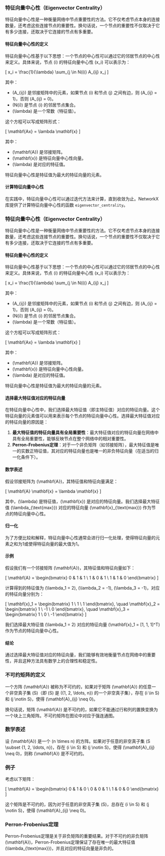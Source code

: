 ### 特征向量中心性（Eigenvector Centrality）

特征向量中心性是一种衡量网络中节点重要性的方法。它不仅考虑节点本身的连接数量，还考虑这些连接节点的重要性。换句话说，一个节点的重要性不仅取决于它有多少连接，还取决于它连接的节点有多重要。

#### 特征向量中心性的定义

特征向量中心性基于以下思想：一个节点的中心性可以通过它的邻居节点的中心性来定义。具体来说，节点 \(i\) 的特征向量中心性 \(x_i\) 可以表示为：

\[ x_i = \frac{1}{\lambda} \sum_{j \in N(i)} A_{ij} x_j \]

其中：
- \(A_{ij}\) 是邻接矩阵中的元素，如果节点 \(i\) 和节点 \(j\) 之间有边，则 \(A_{ij} = 1\)，否则 \(A_{ij} = 0\)。
- \(N(i)\) 是节点 \(i\) 的邻居节点集合。
- \(\lambda\) 是一个常数（特征值）。

这个方程可以写成矩阵形式：

\[ \mathbf{Ax} = \lambda \mathbf{x} \]

其中：
- \(\mathbf{A}\) 是邻接矩阵。
- \(\mathbf{x}\) 是特征向量中心性向量。
- \(\lambda\) 是对应的特征值。

特征向量中心性是特征值为最大的特征向量的元素。

#### 计算特征向量中心性

在实践中，特征向量中心性可以通过迭代方法来计算，直到收敛为止。NetworkX库提供了计算特征向量中心性的函数 `eigenvector_centrality`。


### 特征向量中心性（Eigenvector Centrality）

特征向量中心性是一种衡量网络中节点重要性的方法。它不仅考虑节点本身的连接数量，还考虑这些连接节点的重要性。换句话说，一个节点的重要性不仅取决于它有多少连接，还取决于它连接的节点有多重要。

#### 特征向量中心性的定义

特征向量中心性基于以下思想：一个节点的中心性可以通过它的邻居节点的中心性来定义。具体来说，节点 \(i\) 的特征向量中心性 \(x_i\) 可以表示为：

\[ x_i = \frac{1}{\lambda} \sum_{j \in N(i)} A_{ij} x_j \]

其中：
- \(A_{ij}\) 是邻接矩阵中的元素，如果节点 \(i\) 和节点 \(j\) 之间有边，则 \(A_{ij} = 1\)，否则 \(A_{ij} = 0\)。
- \(N(i)\) 是节点 \(i\) 的邻居节点集合。
- \(\lambda\) 是一个常数（特征值）。

这个方程可以写成矩阵形式：

\[ \mathbf{Ax} = \lambda \mathbf{x} \]

其中：
- \(\mathbf{A}\) 是邻接矩阵。
- \(\mathbf{x}\) 是特征向量中心性向量。
- \(\lambda\) 是对应的特征值。

特征向量中心性是特征值为最大的特征向量的元素。

#### 选择最大特征值对应的特征向量

在特征向量中心性中，我们选择最大特征值（即主特征值）对应的特征向量。这个特征向量的元素值可以用来表示每个节点的特征向量中心性。选择最大特征值对应的特征向量的原因是：

1. **最大特征值的特征向量具有全局重要性**：最大特征值对应的特征向量在网络中具有全局重要性，能够反映节点在整个网络中的相对重要性。
2. **Perron-Frobenius定理**：对于一个非负矩阵（如邻接矩阵），最大特征值是唯一的实数正特征值，其对应的特征向量也是唯一的非负特征向量（在适当的归一化条件下）。

#### 数学表述

假设邻接矩阵为 \(\mathbf{A}\)，其特征值和特征向量满足：

\[ \mathbf{A} \mathbf{x} = \lambda \mathbf{x} \]

其中，\(\lambda\) 是特征值，\(\mathbf{x}\) 是对应的特征向量。我们选择最大特征值 \(\lambda_{\text{max}}\) 对应的特征向量 \(\mathbf{x}_{\text{max}}\) 作为节点的特征向量中心性。

#### 归一化

为了方便比较和解释，特征向量中心性通常会进行归一化处理，使得特征向量的元素之和为1或使得特征向量的最大值为1。

#### 示例

假设我们有一个邻接矩阵 \(\mathbf{A}\)，其特征值和特征向量如下：

\[ \mathbf{A} = \begin{bmatrix}
0 & 1 & 1 \\
1 & 0 & 1 \\
1 & 1 & 0
\end{bmatrix} \]

计算得到的特征值为 \(\lambda_1 = 2\), \(\lambda_2 = -1\), \(\lambda_3 = -1\)，对应的特征向量分别为：

\[ \mathbf{x}_1 = \begin{bmatrix}
1 \\
1 \\
1
\end{bmatrix}, \quad \mathbf{x}_2 = \begin{bmatrix}
1 \\
-1 \\
0
\end{bmatrix}, \quad \mathbf{x}_3 = \begin{bmatrix}
1 \\
0 \\
-1
\end{bmatrix} \]

我们选择最大特征值 \(\lambda_1 = 2\) 对应的特征向量 \(\mathbf{x}_1 = [1, 1, 1]^T\) 作为节点的特征向量中心性。

#### 结论

通过选择最大特征值对应的特征向量，我们能够有效地衡量节点在网络中的重要性，并且这种方法具有数学上的合理性和稳定性。


### 不可约矩阵的定义

一个方阵 \(\mathbf{A}\) 被称为不可约的，如果对于矩阵 \(\mathbf{A}\) 的任意一个非空真子集 \(S\)（即 \(S\) 是 \(\{1, 2, \ldots, n\}\) 的一个非空真子集），存在 \(i \in S\) 和 \(j \notin S\)，使得 \(\mathbf{A}_{ij} \neq 0\)。

换句话说，矩阵 \(\mathbf{A}\) 是不可约的，如果它不能通过行和列的置换变换为一个块上三角矩阵。不可约矩阵在图论中对应于强连通图。

### 数学表述

设 \(\mathbf{A}\) 是一个 \(n \times n\) 的方阵。如果对于任意的非空真子集 \(S \subset \{1, 2, \ldots, n\}\)，存在 \(i \in S\) 和 \(j \notin S\)，使得 \(\mathbf{A}_{ij} \neq 0\)，则称 \(\mathbf{A}\) 是不可约的。

### 例子

考虑以下矩阵：

\[ \mathbf{A} = \begin{bmatrix}
0 & 1 & 0 \\
0 & 0 & 1 \\
1 & 0 & 0
\end{bmatrix} \]

这个矩阵是不可约的，因为对于任意的非空真子集 \(S\)，总存在 \(i \in S\) 和 \(j \notin S\)，使得 \(\mathbf{A}_{ij} \neq 0\)。

### Perron-Frobenius定理

Perron-Frobenius定理是关于非负矩阵的重要结果。对于不可约的非负矩阵 \(\mathbf{A}\)，Perron-Frobenius定理保证了存在唯一的最大特征值 \(\lambda_{\text{max}}\)，并且对应的特征向量是非负的。